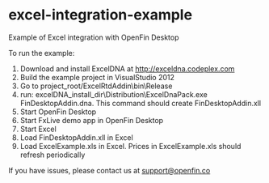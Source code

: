 excel-integration-example
=========================

Example of Excel integration with OpenFin Desktop

To run the example:

1. Download and install ExcelDNA at http://exceldna.codeplex.com
2. Build the example project in VisualStudio 2012
3. Go to project_root/ExcelRtdAddin\bin\Release
4. run: excelDNA_install_dir\Distribution\ExcelDnaPack.exe FinDesktopAddin.dna.  This command should create FinDesktopAddin.xll
5. Start OpenFin Desktop
6. Start FxLive demo app in OpenFin Desktop
6. Start Excel
7. Load FinDesktopAddin.xll in Excel
8. Load ExcelExample.xls in Excel.  Prices in ExcelExample.xls should refresh periodically 

If you have issues, please contact us at support@openfin.co

